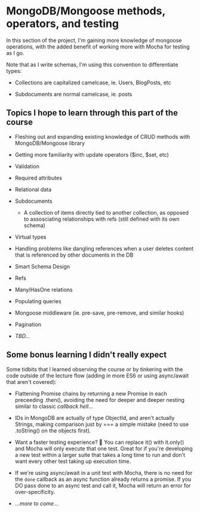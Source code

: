 # MongoDB/Mongoose methods, operators, and testing

In this section of the project, I'm gaining more knowledge of mongoose operations, with the added benefit of working more with Mocha for testing as I go.

Note that as I write schemas, I'm using this convention to differentiate types:

- Collections are capitalized camelcase, ie. Users, BlogPosts, etc

- Subdocuments are normal camelcase, ie. posts

## Topics I hope to learn through this part of the course

- Fleshing out and expanding existing knowledge of CRUD methods with MongoDB/Mongoose library

- Getting more familiarity with update operators ($inc, $set, etc)

- Validation

- Required attributes

- Relational data

- Subdocuments
  - A collection of items directly tied to another collection, as opposed to assosciating relationships with refs (still defined with its own schema)

- Virtual types

- Handling problems like dangling references when a user deletes content that is referenced by other documents in the DB

- Smart Schema Design

- Refs

- Many/HasOne relations

- Populating queries

- Mongoose middleware (ie. pre-save, pre-remove, and similar hooks)

- Pagination

- _TBD..._

## Some bonus learning I didn't really expect

Some tidbits that I learned observing the course or by tinkering with the code outside of the lecture flow (adding in more ES6 or using async/await that aren't covered):

- Flattening Promise chains by returning a new Promise in each preceeding .then(), avoiding the need for deeper and deeper nesting similar to classic _callback hell_...

- IDs in MongoDB are actually of type ObjectId, and aren't actually Strings, making comparison just by === a simple mistake (need to use .toString() on the objects first).

- Want a faster testing experience? :rocket: You can replace it() with it.only() and Mocha will only execute that one test. Great for if you're developing a new test within a larger suite that takes a long time to run and don't want every other test taking up execution time.

- If we're using async/await in a unit test with Mocha, there is no need for the `done` callback as an async function already returns a promise. If you DO pass done to an async test and call it, Mocha will return an error for over-specificity.

- _...more to come..._
